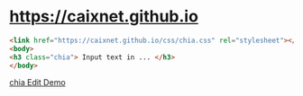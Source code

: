 # https://caixnet.github.io

```html
<link href="https://caixnet.github.io/css/chia.css" rel="stylesheet"></link>
<body>
<h3 class="chia"> Input text in ... </h3>
</body>
```
[chia Edit Demo](https://caixnet.github.io/chiaImeDemo.html)